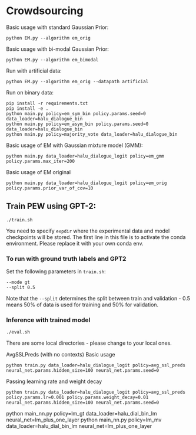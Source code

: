 # Crowdsourcing
Basic usage with standard Gaussian Prior:
```
python EM.py --algorithm em_orig
```

Basic usage with bi-modal Gaussian Prior:
```
python EM.py --algorithm em_bimodal
```

Run with artificial data:
```
python EM.py --algorithm em_orig --datapath artificial
```

Run on binary data:
```
pip install -r requirements.txt
pip install -e .
python main.py policy=em_sym_bin policy.params.seed=0 data_loader=halu_dialogue_bin
python main.py policy=em_asym_bin policy.params.seed=0 data_loader=halu_dialogue_bin
python main.py policy=majority_vote data_loader=halu_dialogue_bin
```

Basic usage of EM with Gaussian mixture model (GMM):
```
python main.py data_loader=halu_dialogue_logit policy=em_gmm policy.params.max_iter=200
```

Basic usage of EM original
```
python main.py data_loader=halu_dialogue_logit policy=em_orig policy.params.prior_var_of_cov=10
```

## Train PEW using GPT-2:
```
./train.sh
```
You need to specify `expdir` where the experimental data and model checkpoints will be stored. The first line in this file is to activate the conda environment. Please replace it with your own conda env.

### To run with ground truth labels and GPT2
Set the following parameters in `train.sh`:
```
--mode gt
--split 0.5
```
Note that the `--split` determines the split between train and validation - 0.5 means 50% of data is used for training and 50% for validation. 

### Inference with trained model
```
./eval.sh
```
There are some local directories - please change to your local ones.

AvgSSLPreds (with no contexts)
Basic usage
```
python train.py data_loader=halu_dialogue_logit policy=avg_ssl_preds neural_net.params.hidden_size=100 neural_net.params.seed=0
```
Passing learning rate and weight decay
```
python train.py data_loader=halu_dialogue_logit policy=avg_ssl_preds policy.params.lr=0.001 policy.params.weight_decay=0.01 neural_net.params.hidden_size=100 neural_net.params.seed=0
```

python main_nn.py policy=lm_gt data_loader=halu_dial_bin_lm neural_net=lm_plus_one_layer
python main_nn.py policy=lm_mv data_loader=halu_dial_bin_lm neural_net=lm_plus_one_layer